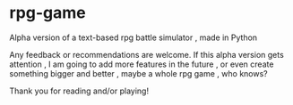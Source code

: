 # rpg-game
Alpha version of a text-based rpg battle simulator , made in Python


Any feedback or recommendations are welcome. 
If this alpha version gets attention , I am going to add more features in the future , or even create something bigger and better , maybe a whole rpg game , who knows?

Thank you for reading and/or playing! 

